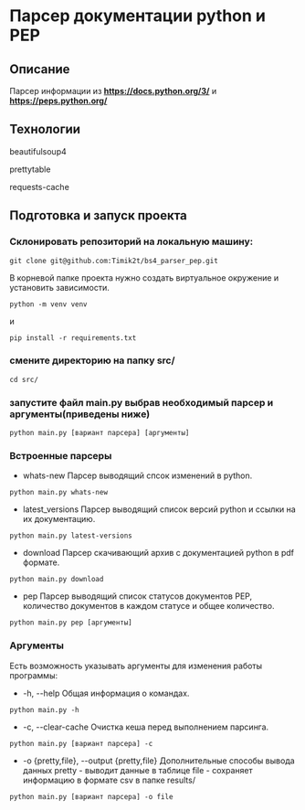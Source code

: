# Парсер документации python и PEP

## Описание

Парсер информации из **<https://docs.python.org/3/>** и **<https://peps.python.org/>**

## Технологии

beautifulsoup4

prettytable

requests-cache

## Подготовка и запуск проекта

### Склонировать репозиторий на локальную машину:

```
git clone git@github.com:Timik2t/bs4_parser_pep.git
```

В корневой папке проекта нужно создать виртуальное окружение и установить зависимости.

```
python -m venv venv
```
и
```
pip install -r requirements.txt
```

### смените директорию на папку src/

```
cd src/
```

### запустите файл main.py выбрав необходимый парсер и аргументы(приведены ниже)

```
python main.py [вариант парсера] [аргументы]
```

### Встроенные парсеры

- whats-new
Парсер выводящий спсок изменений в python.

```
python main.py whats-new
```

- latest_versions
Парсер выводящий список версий python и ссылки на их документацию.

```
python main.py latest-versions
```

- download
Парсер скачивающий архив с документацией python в pdf формате.

```
python main.py download
```

- pep
Парсер выводящий список статусов документов PEP, количество документов в каждом статусе и общее количество.

```
python main.py pep [аргументы]
```

### Аргументы

Есть возможность указывать аргументы для изменения работы программы:

- -h, --help
Общая информация о командах.

```
python main.py -h
```

- -c, --clear-cache
Очистка кеша перед выполнением парсинга.

```
python main.py [вариант парсера] -c
```

- -o {pretty,file}, --output {pretty,file}
Дополнительные способы вывода данных
pretty - выводит данные в таблице
file - сохраняет информацию в формате csv в папке results/

```
python main.py [вариант парсера] -o file
```
